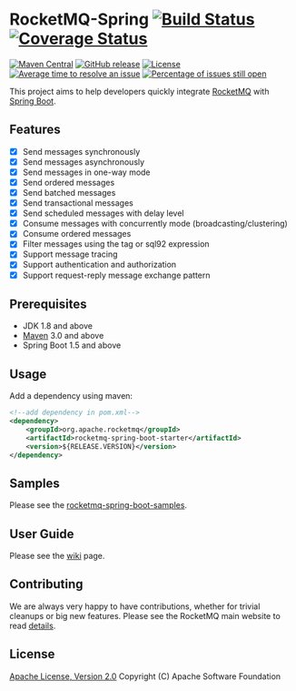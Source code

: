 # RocketMQ-Spring [![Build Status](https://travis-ci.org/apache/rocketmq-spring.svg?branch=master)](https://travis-ci.org/apache/rocketmq-spring) [![Coverage Status](https://coveralls.io/repos/github/apache/rocketmq-spring/badge.svg?branch=master)](https://coveralls.io/github/apache/rocketmq-spring?branch=master)

[![Maven Central](https://maven-badges.herokuapp.com/maven-central/org.apache.rocketmq/rocketmq-spring-all/badge.svg)](https://search.maven.org/search?q=g:org.apache.rocketmq%20AND%20a:rocketmq-spring-all)
[![GitHub release](https://img.shields.io/badge/release-download-orange.svg)](https://github.com/apache/rocketmq-spring/releases)
[![License](https://img.shields.io/badge/license-Apache%202-4EB1BA.svg)](https://www.apache.org/licenses/LICENSE-2.0.html)
[![Average time to resolve an issue](http://isitmaintained.com/badge/resolution/apache/rocketmq-spring.svg)](http://isitmaintained.com/project/apache/rocketmq-spring "Average time to resolve an issue")
[![Percentage of issues still open](http://isitmaintained.com/badge/open/apache/rocketmq-spring.svg)](http://isitmaintained.com/project/apache/rocketmq-spring "Percentage of issues still open")

This project aims to help developers quickly integrate [RocketMQ](http://rocketmq.apache.org/) with [Spring Boot](http://projects.spring.io/spring-boot/). 

## Features

- [x] Send messages synchronously
- [x] Send messages asynchronously
- [x] Send messages in one-way mode
- [x] Send ordered messages
- [x] Send batched messages
- [x] Send transactional messages
- [x] Send scheduled messages with delay level
- [x] Consume messages with concurrently mode (broadcasting/clustering)
- [x] Consume ordered messages
- [x] Filter messages using the tag or sql92 expression
- [x] Support message tracing
- [x] Support authentication and authorization
- [x] Support request-reply message exchange pattern

## Prerequisites
- JDK 1.8 and above
- [Maven](http://maven.apache.org/) 3.0 and above
- Spring Boot 1.5 and above

## Usage

Add a dependency using maven:

```xml
<!--add dependency in pom.xml-->
<dependency>
    <groupId>org.apache.rocketmq</groupId>
    <artifactId>rocketmq-spring-boot-starter</artifactId>
    <version>${RELEASE.VERSION}</version>
</dependency>
``` 

## Samples

Please see the [rocketmq-spring-boot-samples](rocketmq-spring-boot-samples).

## User Guide

Please see the [wiki](https://github.com/apache/rocketmq-spring/wiki) page.


## Contributing

We are always very happy to have contributions, whether for trivial cleanups or big new features. Please see the RocketMQ main website to read [details](http://rocketmq.apache.org/docs/how-to-contribute/).

## License
[Apache License, Version 2.0](http://www.apache.org/licenses/LICENSE-2.0.html) Copyright (C) Apache Software Foundation 
